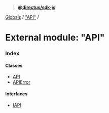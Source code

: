 > **[@directus/sdk-js](../README.md)**

[Globals](../README.md) / ["API"](_api_.md) /

# External module: "API"

### Index

#### Classes

* [API](../classes/_api_.api.md)
* [APIError](../classes/_api_.apierror.md)

#### Interfaces

* [IAPI](../interfaces/_api_.iapi.md)